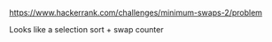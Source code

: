 https://www.hackerrank.com/challenges/minimum-swaps-2/problem

Looks like a selection sort + swap counter
